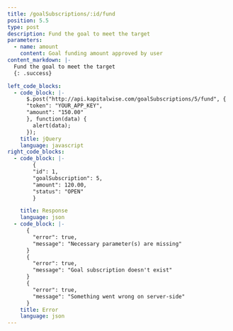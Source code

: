```yaml
---
title: /goalSubscriptions/:id/fund
position: 5.5
type: post
description: Fund the goal to meet the target
parameters:
  - name: amount
    content: Goal funding amount approved by user
content_markdown: |-
  Fund the goal to meet the target
  {: .success}

left_code_blocks:
  - code_block: |-
      $.post("http://api.kapitalwise.com/goalSubscriptions/5/fund", {
      "token": "YOUR_APP_KEY",
      "amount": "150.00"
      }, function(data) {
        alert(data);
      });
    title: jQuery
    language: javascript
right_code_blocks:
  - code_block: |-
        {
        "id": 1,
        "goalSubscription": 5,
        "amount": 120.00,
        "status": "OPEN"
        }

    title: Response
    language: json
  - code_block: |-
      {
        "error": true,
        "message": "Necessary parameter(s) are missing"
      }
      {
        "error": true,
        "message": "Goal subscription doesn't exist"
      }
      {
        "error": true,
        "message": "Something went wrong on server-side"
      }
    title: Error
    language: json
---
```

